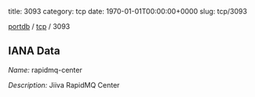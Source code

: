 title: 3093
category: tcp
date: 1970-01-01T00:00:00+0000
slug: tcp/3093

[portdb](/) / [tcp](/category/tcp.html) / 3093


## IANA Data

_Name:_ rapidmq-center

_Description:_ Jiiva RapidMQ Center

